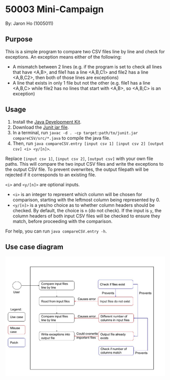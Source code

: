 # 50003 Mini-Campaign
By: Jaron Ho (1005011)

## Purpose
This is a simple program to compare two CSV files line by line and check for exceptions. An exception means either of the following:

- A mismatch between 2 lines (e.g. if the program is set to check all lines that have <A,B>, and file1 has a line <A,B,C1> and file2 has a line <A,B,C2>, then both of those lines are exceptions)
- A line that exists in only 1 file but not the other (e.g. file1 has a line <A,B,C> while file2 has no lines that start with <A,B>, so <A,B,C> is an exception)

## Usage
1. Install the [Java Development Kit](https://www.oracle.com/java/technologies/downloads/).
2. Download the [Junit jar file](https://mvnrepository.com/artifact/junit/junit).
3. In a terminal, run `javac -d . -cp target:path/to/junit.jar compareCSV/src/*.java` to compile the java file.
4. Then, run `java compareCSV.entry [input csv 1] [input csv 2] [output csv] <i> <y/[n]>`.

Replace `[input csv 1]`, `[input csv 2]`, `[output csv]` with your own file paths. This will compare the two input CSV files and write the exceptions to the output CSV file. To prevent overwrites, the output filepath will be rejected if it corresponds to an existing file.

`<i>` and `<y/[n]>` are optional inputs.
- `<i>` is an integer to represent which column will be chosen for comparison, starting with the leftmost column being represented by 0.
- `<y/[n]>` is a yes/no choice as to whether column headers should be checked. By default, the choice is `n` (do not check). If the input is `y`, the column headers of both input CSV files will be checked to ensure they match, before proceeding with the comparison.

For help, you can run `java compareCSV.entry -h`.

## Use case diagram
![Use case diagram](use_case_diagram.jpg)
